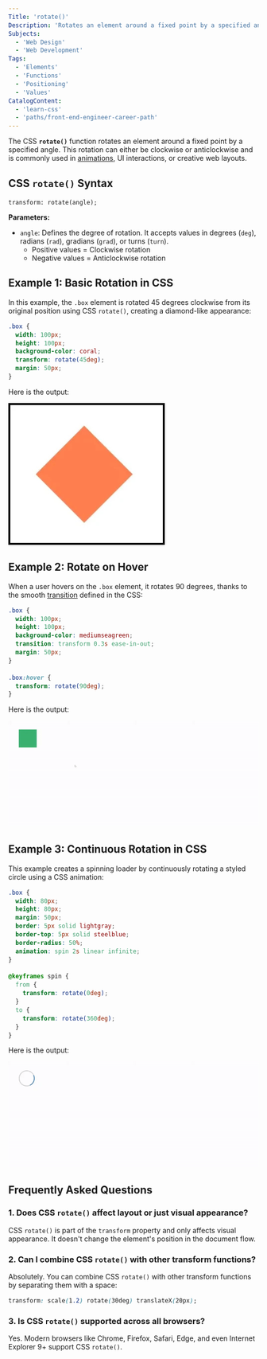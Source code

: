 ```yaml
---
Title: 'rotate()'
Description: 'Rotates an element around a fixed point by a specified angle.'
Subjects:
  - 'Web Design'
  - 'Web Development'
Tags:
  - 'Elements'
  - 'Functions'
  - 'Positioning'
  - 'Values'
CatalogContent:
  - 'learn-css'
  - 'paths/front-end-engineer-career-path'
---
```


The CSS **`rotate()`** function rotates an element around a fixed point by a specified angle. This rotation can either be clockwise or anticlockwise and is commonly used in [animations](https://www.codecademy.com/resources/docs/css/animations), UI interactions, or creative web layouts.

## CSS `rotate()` Syntax

```pseudo
transform: rotate(angle);
```

**Parameters:**

- `angle`: Defines the degree of rotation. It accepts values in degrees (`deg`), radians (`rad`), gradians (`grad`), or turns (`turn`).
  - Positive values = Clockwise rotation
  - Negative values = Anticlockwise rotation

## Example 1: Basic Rotation in CSS

In this example, the `.box` element is rotated 45 degrees clockwise from its original position using CSS `rotate()`, creating a diamond-like appearance:

```css
.box {
  width: 100px;
  height: 100px;
  background-color: coral;
  transform: rotate(45deg);
  margin: 50px;
}
```

Here is the output:

![A box rotated 45 degrees clockwise from its original position, creating a diamond-like appearance](https://raw.githubusercontent.com/Codecademy/docs/main/media/css-rotate-1.jpg)

## Example 2: Rotate on Hover

When a user hovers on the `.box` element, it rotates 90 degrees, thanks to the smooth [transition](https://www.codecademy.com/resources/docs/css/transition) defined in the CSS:

```css
.box {
  width: 100px;
  height: 100px;
  background-color: mediumseagreen;
  transition: transform 0.3s ease-in-out;
  margin: 50px;
}

.box:hover {
  transform: rotate(90deg);
}
```

Here is the output:

![A box which rotates 90 degrees on hover](https://raw.githubusercontent.com/Codecademy/docs/main/media/css-rotate-2.gif)

## Example 3: Continuous Rotation in CSS

This example creates a spinning loader by continuously rotating a styled circle using a CSS animation:

```css
.box {
  width: 80px;
  height: 80px;
  margin: 50px;
  border: 5px solid lightgray;
  border-top: 5px solid steelblue;
  border-radius: 50%;
  animation: spin 2s linear infinite;
}

@keyframes spin {
  from {
    transform: rotate(0deg);
  }
  to {
    transform: rotate(360deg);
  }
}
```

Here is the output:

![A spinning loader](https://raw.githubusercontent.com/Codecademy/docs/main/media/css-rotate-3.gif)

## Frequently Asked Questions

### 1. Does CSS `rotate()` affect layout or just visual appearance?

CSS `rotate()` is part of the `transform` property and only affects visual appearance. It doesn't change the element's position in the document flow.

### 2. Can I combine CSS `rotate()` with other transform functions?

Absolutely. You can combine CSS `rotate()` with other transform functions by separating them with a space:

```css
transform: scale(1.2) rotate(30deg) translateX(20px);
```

### 3. Is CSS `rotate()` supported across all browsers?

Yes. Modern browsers like Chrome, Firefox, Safari, Edge, and even Internet Explorer 9+ support CSS `rotate()`.
